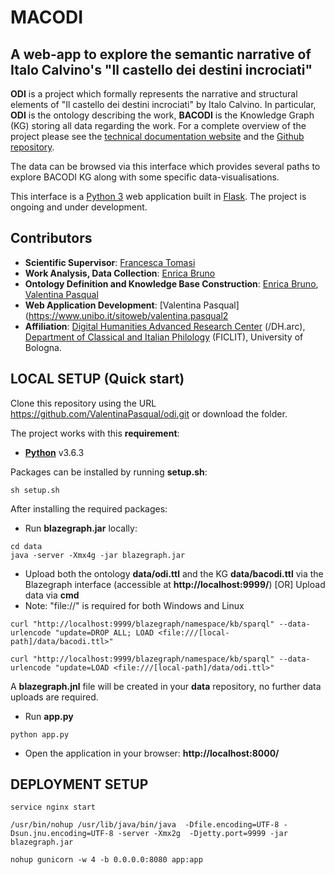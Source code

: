 # MACODI 
## A web-app to explore the semantic narrative of Italo Calvino's "Il castello dei destini incrociati" 

**ODI** is a project which formally represents the narrative and structural elements of "Il castello dei destini incrociati" by Italo Calvino. In particular, **ODI** is the ontology describing the work, **BACODI** is the Knowledge Graph (KG) storing all data regarding the work. For a complete overview of the project please see the [technical documentation website](https://odi-documentation.github.io/materials/) and the [Github repository](https://github.com/odi-documentation/materials/).

The data can be browsed via this interface which provides several paths to explore BACODI KG along with some specific data-visualisations. 

This interface is a [Python 3](https://www.python.org/downloads/) web application built in [Flask](https://flask.palletsprojects.com/en/2.3.x/). 
The project is ongoing and under development.
 
##  Contributors
- **Scientific Supervisor**: [Francesca Tomasi](https://www.unibo.it/sitoweb/francesca.tomasi)
- **Work Analysis, Data Collection**: [Enrica Bruno](https://www.unibo.it/sitoweb/enrica.bruno2)
- **Ontology Definition and Knowledge Base Construction**: [Enrica Bruno](https://www.unibo.it/sitoweb/enrica.bruno2), [Valentina Pasqual](https://www.unibo.it/sitoweb/valentina.pasqual2)
- **Web Application Development**: [Valentina Pasqual](https://www.unibo.it/sitoweb/valentina.pasqual2
- **Affiliation**: [Digital Humanities Advanced Research Center](https://centri.unibo.it/dharc/en) (/DH.arc), [Department of Classical and Italian Philology](https://ficlit.unibo.it/it) (FICLIT), University of Bologna.
      
## LOCAL SETUP (Quick start)

Clone this repository using the URL https://github.com/ValentinaPasqual/odi.git
or download the folder.

The project works with this **requirement**:

- [**Python**](https://www.python.org/downloads/) v3.6.3

Packages can be installed by running **setup.sh**:
```
sh setup.sh
```

After installing the required packages:

- Run **blazegraph.jar** locally:
```
cd data
java -server -Xmx4g -jar blazegraph.jar
```
- Upload both the ontology **data/odi.ttl** and the KG **data/bacodi.ttl** via the Blazegraph interface (accessible at **http://localhost:9999/**) [OR] Upload data via **cmd**
- Note: "file://" is required for both Windows and Linux

```
curl "http://localhost:9999/blazegraph/namespace/kb/sparql" --data-urlencode "update=DROP ALL; LOAD <file:///[local-path]/data/bacodi.ttl>"  

curl "http://localhost:9999/blazegraph/namespace/kb/sparql" --data-urlencode "update=LOAD <file:///[local-path]/data/odi.ttl>" 
```
A **blazegraph.jnl** file will be created in your **data** repository, no further data uploads are required. 

- Run **app.py**
```
python app.py
```
- Open the application in your browser: **http://localhost:8000/**

## DEPLOYMENT SETUP
```
service nginx start

/usr/bin/nohup /usr/lib/java/bin/java  -Dfile.encoding=UTF-8 -Dsun.jnu.encoding=UTF-8 -server -Xmx2g  -Djetty.port=9999 -jar blazegraph.jar

nohup gunicorn -w 4 -b 0.0.0.0:8080 app:app
```
